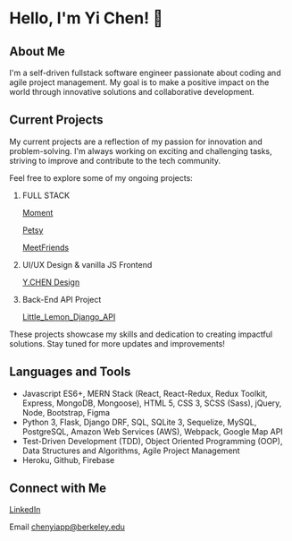 # Hello, I'm Yi Chen! 👋

## About Me
I'm a self-driven fullstack software engineer passionate about coding and agile project management. My goal is to make a positive impact on the world through innovative solutions and collaborative development.



## Current Projects
My current projects are a reflection of my passion for innovation and problem-solving. I'm always working on exciting and challenging tasks, striving to improve and contribute to the tech community.

Feel free to explore some of my ongoing projects:

1. FULL STACK 

    [Moment](https://moment-2igd.onrender.com)

    [Petsy](https://petsy-kn3b.onrender.com/)

    [MeetFriends](https://meetup-backend-witc.onrender.com)

2. UI/UX Design & vanilla JS Frontend

    [Y.CHEN Design](https://unusual-eel-clothes.cyclic.app/)

3. Back-End API Project

    [Little_Lemon_Django_API](https://github.com/heehyun1128/LITTLE_LEMON_DJANGO_API)


These projects showcase my skills and dedication to creating impactful solutions. Stay tuned for more updates and improvements!



## Languages and Tools

- Javascript ES6+, MERN Stack (React, React-Redux, Redux Toolkit, Express, MongoDB, Mongoose), HTML 5, CSS 3, SCSS (Sass), jQuery, Node, Bootstrap, Figma
- Python 3, Flask, Django DRF, SQL, SQLite 3, Sequelize,  MySQL, PostgreSQL,  Amazon Web Services (AWS), Webpack, Google Map API
- Test-Driven Development (TDD), Object Oriented Programming (OOP), Data Structures and Algorithms, Agile Project Management
- Heroku, Github, Firebase

## Connect with Me

[LinkedIn](https://www.linkedin.com/in/yi-c-452811132/)

Email chenyiapp@berkeley.edu
